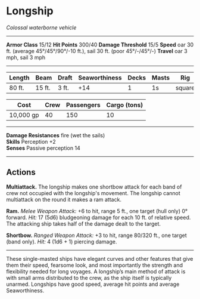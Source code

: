 # Longship

_Colossal waterborne vehicle_

---

**Armor Class** 15/12
**Hit Points** 300/40
**Damage Threshold** 15/5
**Speed** oar 30 ft. (average 45°/45°/90°/-10 ft.), sail 30 ft. (poor 45°/-/45°/-)
**Travel** oar 3 mph, sail 3 mph

--- 

|  Length  |  Beam  |  Draft  | Seaworthiness | Decks | Masts |      Rig     |
| -------- | ------ | ------- | ------------- | ----- | ----- | ------------ |
|   80 ft. | 15 ft. |   3 ft. |           +14 |     1 |    1s | square       |

|    Cost   | Crew | Passengers | Cargo (tons) |
| --------- | ---- | ---------- | ------------ |
| 10,000 gp |   40 |        150 |           10 |

---

**Damage Resistances** fire (wet the sails)  
**Skills** Perception +2  
**Senses** Passive perception 14

---

## Actions

**Multiattack.** The longship makes one shortbow attack for each band of crew not occupied with the longship's movement. The longship cannot multiattack on the round it makes a ram attack. 

**Ram.** _Melee Weapon Attack:_ +6 to hit, range 5 ft., one target (hull only) 0° forward. _Hit:_ 17 (5d6) bludgeoning damage for each 10 ft. of relative speed. The attacking ship takes half of the damage dealt to the target.

**Shortbow.** _Ranged Weapon Attack:_ +3 to hit, range 80/320 ft., one target (band only). _Hit:_ 4 (1d6 + 1) piercing damage.

---

These single-masted ships have elegant curves and other features that give them their speed, fearsome look, and most importantly the strength and flexibility needed for long voyages. A longship’s main method of attack is with small arms distributed to the crew, as the ship itself is typically unarmed. Longships have good speed, average hit points and average Seaworthiness.